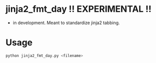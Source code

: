 # jinja2_fmt_day !! EXPERIMENTAL !!
* in development.  Meant to standardize jinja2 tabbing.

# Usage
```bash
python jinja2_fmt_day.py <filename>
```
